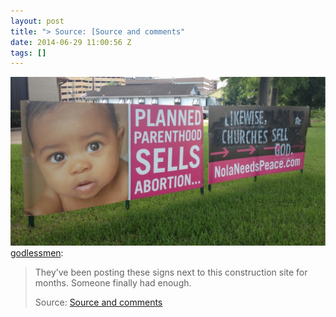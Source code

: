 ```yaml
---
layout: post
title: "> Source: [Source and comments"
date: 2014-06-29 11:00:56 Z
tags: []
---
```

![](/media/2014/06/90242188648.jpg)
[godlessmen](http://godlessmen.tumblr.com/post/89872758644/theyve-been-posting-these-signs-next-to-this):

> They’ve been posting these signs next to this construction site for months. Someone finally had enough.
> 
> Source: [Source and comments](http://www.reddit.com/r/atheism/comments/28yujl/theyve_been_posting_these_signs_next_to_this_new/)

